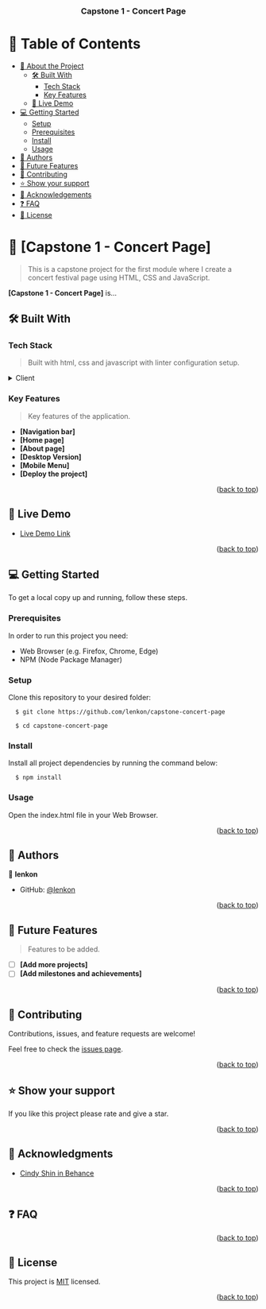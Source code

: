<a name="readme-top"></a>

<div align="center">

  <h3><b>Capstone 1 - Concert Page</b></h3>

</div>

# 📗 Table of Contents

- [📖 About the Project](#about-project)
  - [🛠 Built With](#built-with)
    - [Tech Stack](#tech-stack)
    - [Key Features](#key-features)
  - [🚀 Live Demo](#live-demo)
- [💻 Getting Started](#getting-started)
  - [Setup](#setup)
  - [Prerequisites](#prerequisites)
  - [Install](#install)
  - [Usage](#usage)  
- [👥 Authors](#authors)
- [🔭 Future Features](#future-features)
- [🤝 Contributing](#contributing)
- [⭐️ Show your support](#support)
- [🙏 Acknowledgements](#acknowledgements)
- [❓ FAQ](#faq)
- [📝 License](#license)

# 📖 [Capstone 1 - Concert Page] <a name="about-project"></a>

> This is a capstone project for the first module where I create a concert festival page using HTML, CSS and JavaScript.

**[Capstone 1 - Concert Page]** is...

## 🛠 Built With <a name="built-with"></a>

### Tech Stack <a name="tech-stack"></a>

>  Built with html, css and javascript with linter configuration setup.

<details>
  <summary>Client</summary>
  <ul>
    <li><a href="https://github.com/lenkon/capstone-concert-page/blob/main/.github/workflows/linters.yml">linter</a></li>
    <li><a href="https://www.w3schools.com/html/">html</a></li>
    <li><a href="https://www.w3schools.com/w3css/defaulT.asp">css</a></li>
    <li><a href="https://www.w3schools.com/js/default.asp">javascript</a></li>
  </ul>
</details>

### Key Features <a name="key-features"></a>

> Key features of the application.

- **[Navigation bar]**
- **[Home page]**
- **[About page]**
- **[Desktop Version]**
- **[Mobile Menu]**
- **[Deploy the project]**

<p align="right">(<a href="#readme-top">back to top</a>)</p>

## 🚀 Live Demo <a name="live-demo"></a>

- [Live Demo Link](https://github.com/lenkon/Portfolio)

<p align="right">(<a href="#readme-top">back to top</a>)</p>

## 💻 Getting Started <a name="getting-started"></a>

To get a local copy up and running, follow these steps.

### Prerequisites

In order to run this project you need:
- Web Browser (e.g. Firefox, Chrome, Edge)
- NPM (Node Package Manager)

### Setup

Clone this repository to your desired folder:

``` 
  $ git clone https://github.com/lenkon/capstone-concert-page

  $ cd capstone-concert-page
```
### Install

Install all project dependencies by running the command below:

``` 
  $ npm install
```
### Usage

Open the index.html file in your Web Browser.

<p align="right">(<a href="#readme-top">back to top</a>)</p>

## 👥 Authors <a name="authors"></a>

👤 **lenkon**

- GitHub: [@lenkon](https://github.com/lenkon)

<p align="right">(<a href="#readme-top">back to top</a>)</p>

## 🔭 Future Features <a name="future-features"></a>

> Features to be added.

- [ ] **[Add more projects]**
- [ ] **[Add milestones and achievements]**

<p align="right">(<a href="#readme-top">back to top</a>)</p>

## 🤝 Contributing <a name="contributing"></a>

Contributions, issues, and feature requests are welcome!

Feel free to check the [issues page](../../issues/).

<p align="right">(<a href="#readme-top">back to top</a>)</p>

## ⭐️ Show your support <a name="support"></a>

If you like this project please rate and give a star.

<p align="right">(<a href="#readme-top">back to top</a>)</p>

## 🙏 Acknowledgments <a name="acknowledgements"></a>

- [Cindy Shin in Behance](https://www.behance.net/adagio07)

<p align="right">(<a href="#readme-top">back to top</a>)</p>

## ❓ FAQ <a name="faq"></a>

<p align="right">(<a href="#readme-top">back to top</a>)</p>

## 📝 License <a name="license"></a>

This project is [MIT](./LICENSE) licensed.

<p align="right">(<a href="#readme-top">back to top</a>)</p>
